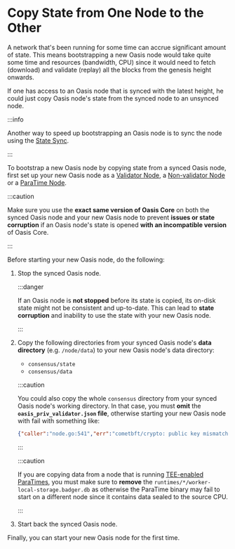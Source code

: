 # Copy State from One Node to the Other

A network that's been running for some time can accrue significant amount of
state. This means  bootstrapping a new Oasis node would take quite some time and
resources (bandwidth, CPU) since it would need to fetch (download) and validate
(replay) all the blocks from the genesis height onwards.

If one has access to an Oasis node that is synced with the latest height, he
could just copy Oasis node's state from the synced node to an unsynced node.

:::info

Another way to speed up bootstrapping an Oasis node is to sync the node using
the [State Sync](sync-node-using-state-sync.md).

:::

To bootstrap a new Oasis node by copying state from a synced Oasis node, first
set up your new Oasis node as a [Validator Node](../validator-node.mdx), a
[Non-validator Node](../non-validator-node.mdx) or a
[ParaTime Node](../paratime-node.mdx).

:::caution

Make sure you use the **exact same version of Oasis Core** on both the synced
Oasis node and your new Oasis node to prevent **issues or state corruption** if
an Oasis node's state is opened **with an incompatible version** of Oasis
Core.

:::

Before starting your new Oasis node, do the following:

1. Stop the synced Oasis node.

   :::danger

   If an Oasis node is **not stopped** before its state is copied, its on-disk
   state might not be consistent and up-to-date. This can lead to **state
   corruption** and inability to use the state with your new Oasis node.

   :::

2. Copy the following directories from your synced Oasis node's **data
   directory** (e.g. `/node/data`) to your new Oasis node's data directory:
   
   * `consensus/state`
   * `consensus/data`

   :::caution

   You could also copy the whole `consensus` directory from your synced Oasis
   node's working directory. In that case, you must **omit** the
   **`oasis_priv_validator.json` file**, otherwise starting your new Oasis node
   with fail with something like:

   ```json
   {"caller":"node.go:541","err":"cometbft/crypto: public key mismatch, state corruption?: %!w(<nil>)","level":"error","module":"oasis-node","msg":"failed to initialize cometbft service","ts":"2023-11-25T14:13:17.919296668Z"}
   ```

   :::

   :::caution

   If you are copying data from a node that is running [TEE-enabled ParaTimes],
   you must make sure to **remove** the `runtimes/*/worker-local-storage.badger.db`
   as otherwise the ParaTime binary may fail to start on a different node since
   it contains data sealed to the source CPU.

   :::

3. Start back the synced Oasis node.

Finally, you can start your new Oasis node for the first time.

[TEE-enabled ParaTimes]: ../prerequisites/set-up-tee.mdx
